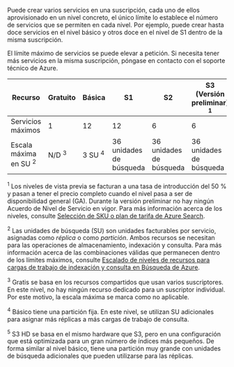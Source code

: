 Puede crear varios servicios en una suscripción, cada uno de ellos aprovisionado en un nivel concreto, el único límite lo establece el número de servicios que se permiten en cada nivel. Por ejemplo, puede crear hasta doce servicios en el nivel básico y otros doce en el nivel de S1 dentro de la misma suscripción. 

El límite máximo de servicios se puede elevar a petición. Si necesita tener más servicios en la misma suscripción, póngase en contacto con el soporte técnico de Azure.

Recurso|Gratuito|Básica|S1|S2|S3 <br/>(Versión preliminar) <sup>1</sup>  |S3 HD <br/>(Versión preliminar) <sup>1</sup> 
---|---|---|---|----|---|----
Servicios máximos |1 |12 |12  |6 |6 |6 
Escala máxima en SU <sup>2</sup>|N/D <sup>3</sup>|3 SU <sup>4</sup> |36 unidades de búsqueda|36 unidades de búsqueda|36 unidades de búsqueda|12 SU <sup>5</sup>

<sup>1</sup> Los niveles de vista previa se facturan a una tasa de introducción del 50 % y pasan a tener el precio completo cuando el nivel pasa a ser de disponibilidad general (GA). Durante la versión preliminar no hay ningún Acuerdo de Nivel de Servicio en vigor. Para más información acerca de los niveles, consulte [Selección de SKU o plan de tarifa de Azure Search](../articles/search/search-sku-tier.md).

<sup>2</sup> Las unidades de búsqueda (SU) son unidades facturables por servicio, asignadas como *réplica* o como *partición*. Ambos recursos se necesitan para las operaciones de almacenamiento, indexación y consulta. Para más información acerca de las combinaciones válidas que permanecen dentro de los límites máximos, consulte [Escalado de niveles de recursos para cargas de trabajo de indexación y consulta en Búsqueda de Azure](../articles/search/search-capacity-planning.md). 

<sup>3</sup> Gratis se basa en los recursos compartidos que usan varios suscriptores. En este nivel, no hay ningún recurso dedicado para un suscriptor individual. Por este motivo, la escala máxima se marca como no aplicable.

<sup>4</sup> Básico tiene una partición fija. En este nivel, se utilizan SU adicionales para asignar más réplicas a más cargas de trabajo de consulta.

<sup>5</sup> S3 HD se basa en el mismo hardware que S3, pero en una configuración que está optimizada para un gran número de índices más pequeños. De forma similar al nivel básico, tiene una partición muy grande con unidades de búsqueda adicionales que pueden utilizarse para las réplicas.






<!--HONumber=Oct16_HO2-->


